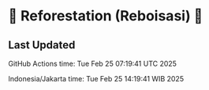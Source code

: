 
# 🌳 Reforestation (Reboisasi) 🌲

## Last Updated

GitHub Actions time: Tue Feb 25 07:19:41 UTC 2025

Indonesia/Jakarta time: Tue Feb 25 14:19:41 WIB 2025
